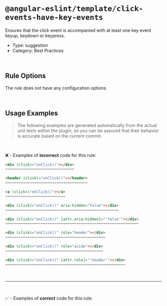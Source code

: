<!--

  DO NOT EDIT.

  This markdown file was autogenerated using a mixture of the following files as the source of truth for its data:
  - ../../src/rules/click-events-have-key-events.ts
  - ../../tests/rules/click-events-have-key-events/cases.ts

  In order to update this file, it is therefore those files which need to be updated, as well as potentially the generator script:
  - ../../../../tools/scripts/generate-rule-docs.ts

-->

# `@angular-eslint/template/click-events-have-key-events`

Ensures that the click event is accompanied with at least one key event keyup, keydown or keypress.

- Type: suggestion
- Category: Best Practices

<br>

## Rule Options

The rule does not have any configuration options.

<br>

## Usage Examples

> The following examples are generated automatically from the actual unit tests within the plugin, so you can be assured that their behavior is accurate based on the current commit.

<br>

❌ - Examples of **incorrect** code for this rule:

```html
<div (click)="onClick()"></div>
~~~~~~~~~~~~~~~~~~~~~~~~~~~~~~~
```

```html
<header (click)="onClick()"></header>
~~~~~~~~~~~~~~~~~~~~~~~~~~~~~~~~~~~~~
```

```html
<a (click)="onClick()"></a>
~~~~~~~~~~~~~~~~~~~~~~~~~~~
```

```html
<div (click)="onClick()" aria-hidden="false"></div>
~~~~~~~~~~~~~~~~~~~~~~~~~~~~~~~~~~~~~~~~~~~~~~~~~~~
```

```html
<div (click)="onClick()" [attr.aria-hidden]="'false'"></div>
~~~~~~~~~~~~~~~~~~~~~~~~~~~~~~~~~~~~~~~~~~~~~~~~~~~~~~~~~~~~
```

```html
<div (click)="onClick()" role="header"></div>
~~~~~~~~~~~~~~~~~~~~~~~~~~~~~~~~~~~~~~~~~~~~~
```

```html
<div (click)="onClick()" role="aside"></div>
~~~~~~~~~~~~~~~~~~~~~~~~~~~~~~~~~~~~~~~~~~~~
```

```html
<div (click)="onClick()" [attr.role]="'header'"></div>
~~~~~~~~~~~~~~~~~~~~~~~~~~~~~~~~~~~~~~~~~~~~~~~~~~~~~~
```

<br>

---

<br>

✅ - Examples of **correct** code for this rule:
